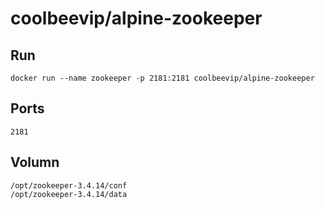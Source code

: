 coolbeevip/alpine-zookeeper
==============

Run
-----
~~~~
docker run --name zookeeper -p 2181:2181 coolbeevip/alpine-zookeeper 
~~~~

Ports
-----

    2181

Volumn
-----    

    /opt/zookeeper-3.4.14/conf    
    /opt/zookeeper-3.4.14/data